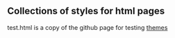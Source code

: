<h2> Collections of styles for html pages </h2>

test.html is a copy of the github page for testing [themes](https://pages.github.com/themes/)